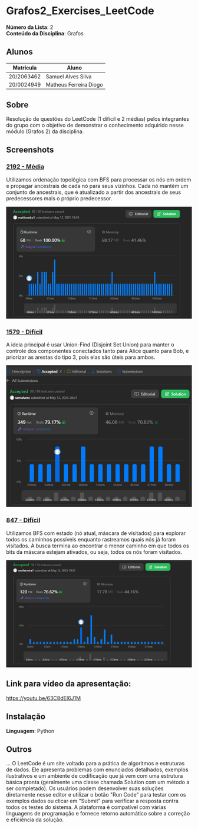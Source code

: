 # Grafos2_Exercises_LeetCode

**Número da Lista**: 2<br>
**Conteúdo da Disciplina**: Grafos <br>

## Alunos
|Matrícula | Aluno |
| -- | -- |
| 20/2063462 |  Samuel Alves Silva |
| 20/0024949  |  Matheus Ferreira Diogo |

## Sobre 
Resolução de questões do LeetCode (1 difícil e 2 médias) pelos integrantes do grupo com o objetivo de demonstrar o conhecimento adquirido nesse módulo (Grafos 2) da disciplina. 

## Screenshots

### [2192 - Média](https://leetcode.com/problems/all-ancestors-of-a-node-in-a-directed-acyclic-graph/)
Utilizamos ordenação topológica com BFS para processar os nós em ordem e propagar ancestrais de cada nó para seus vizinhos. Cada nó mantém um conjunto de ancestrais, que é atualizado a partir dos ancestrais de seus predecessores mais o próprio predecessor.

![785](/assets/2192.PNG)

### [1579 - Difícil](https://leetcode.com/problems/remove-max-number-of-edges-to-keep-graph-fully-traversable/)
A ideia principal é usar Union-Find (Disjoint Set Union) para manter o controle dos componentes conectados tanto para Alice quanto para Bob, e priorizar as arestas do tipo 3, pois elas são úteis para ambos.

![785](/assets/1579.png)


### [847 - Difícil](https://leetcode.com/problems/shortest-path-visiting-all-nodes/)
Utilizamos BFS com estado (nó atual, máscara de visitados) para explorar todos os caminhos possíveis enquanto rastreamos quais nós já foram visitados. A busca termina ao encontrar o menor caminho em que todos os bits da máscara estejam ativados, ou seja, todos os nós foram visitados.

![785](/assets/847.png)



## Link para vídeo da apresentação:
https://youtu.be/63C8dEI6J1M


## Instalação 
**Linguagem**: Python<br>

## Outros 
...
O LeetCode é um site voltado para a prática de algoritmos e estruturas de dados. Ele apresenta problemas com enunciados detalhados, exemplos ilustrativos e um ambiente de codificação que já vem com uma estrutura básica pronta (geralmente uma classe chamada Solution com um método a ser completado). Os usuários podem desenvolver suas soluções diretamente nesse editor e utilizar o botão "Run Code" para testar com os exemplos dados ou clicar em "Submit" para verificar a resposta contra todos os testes do sistema. A plataforma é compatível com várias linguagens de programação e fornece retorno automático sobre a correção e eficiência da solução.